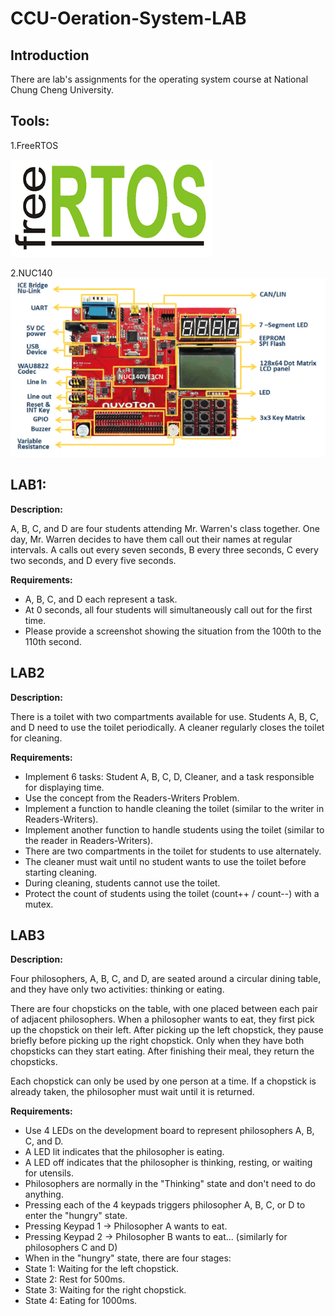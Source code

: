 # CCU-Oeration-System-LAB

## Introduction
There are lab's assignments for the operating system course at National Chung Cheng University.  

## Tools:   
1.FreeRTOS

![FreeRTOS](https://github.com/wengjiahuang0529/CCU-Oeration-System-LAB/blob/0a994589553a58285a0226ace790005dd4d54799/picture/FREERTOS.png)


2.NUC140      
![NUC140](https://github.com/wengjiahuang0529/CCU-Oeration-System-LAB/blob/8d136fdfd919d4b20a434c203b51f3d856e42000/picture/NUC-140.png)

## LAB1:
**Description:**

A, B, C, and D are four students attending Mr. Warren's class together. One day, Mr. Warren decides to have them call out their names at regular intervals. A calls out every seven seconds, B every three seconds, C every two seconds, and D every five seconds. 

**Requirements:**
* A, B, C, and D each represent a task.
* At 0 seconds, all four students will simultaneously call out for the first time.
* Please provide a screenshot showing the situation from the 100th to the 110th second.

## LAB2
**Description:**

There is a toilet with two compartments available for use. Students A, B, C, and D need to use the toilet periodically. A cleaner regularly closes the toilet for cleaning.

**Requirements:**
* Implement 6 tasks: Student A, B, C, D, Cleaner, and a task responsible for displaying time.
* Use the concept from the Readers-Writers Problem.
* Implement a function to handle cleaning the toilet (similar to the writer in Readers-Writers).
* Implement another function to handle students using the toilet (similar to the reader in Readers-Writers).
* There are two compartments in the toilet for students to use alternately.
* The cleaner must wait until no student wants to use the toilet before starting cleaning.
* During cleaning, students cannot use the toilet.
* Protect the count of students using the toilet (count++ / count--) with a mutex.

## LAB3
**Description:**

Four philosophers, A, B, C, and D, are seated around a circular dining table, and they have only two activities: thinking or eating.

There are four chopsticks on the table, with one placed between each pair of adjacent philosophers. When a philosopher wants to eat, they first pick up the chopstick on their left. After picking up the left chopstick, they pause briefly before picking up the right chopstick. Only when they have both chopsticks can they start eating. After finishing their meal, they return the chopsticks.

Each chopstick can only be used by one person at a time. If a chopstick is already taken, the philosopher must wait until it is returned.

**Requirements:**
* Use 4 LEDs on the development board to represent philosophers A, B, C, and D.
* A LED lit indicates that the philosopher is eating.
* A LED off indicates that the philosopher is thinking, resting, or waiting for utensils.
* Philosophers are normally in the "Thinking" state and don't need to do anything.
* Pressing each of the 4 keypads triggers philosopher A, B, C, or D to enter the "hungry" state.
* Pressing Keypad 1 → Philosopher A wants to eat.
* Pressing Keypad 2 → Philosopher B wants to eat... (similarly for philosophers C and D)
* When in the "hungry" state, there are four stages:
* State 1: Waiting for the left chopstick.
* State 2: Rest for 500ms.
* State 3: Waiting for the right chopstick.
* State 4: Eating for 1000ms.
